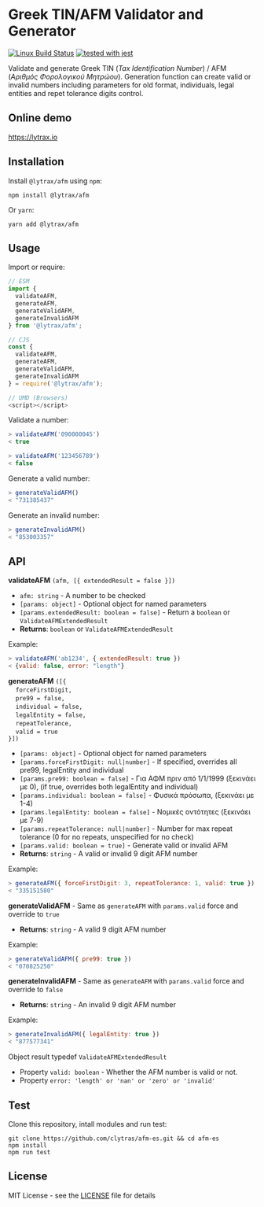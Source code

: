 # Greek TIN/AFM Validator and Generator

[![Linux Build Status](https://img.shields.io/travis/clytras/afm-es.svg?style=flat)](https://travis-ci.org/clytras/afm-es.svg?branch=master)
[![tested with jest](https://img.shields.io/badge/tested_with-jest-99424f.svg)](https://github.com/facebook/jest)


Validate and generate Greek TIN (*Tax Identification Number*) / AFM (*Αριθμός Φορολογικού Μητρώου*). Generation function can create valid or invalid numbers including parameters for old format, individuals, legal entities and repet tolerance digits control.

## Online demo

https://lytrax.io

## Installation

Install `@lytrax/afm` using `npm`:

```
npm install @lytrax/afm
```
Or `yarn`:
```
yarn add @lytrax/afm
```

## Usage

Import or require:

```js
// ESM
import {
  validateAFM,
  generateAFM,
  generateValidAFM,
  generateInvalidAFM
} from '@lytrax/afm';

// CJS
const {
  validateAFM,
  generateAFM,
  generateValidAFM,
  generateInvalidAFM
} = require('@lytrax/afm');

// UMD (Browsers)
<script></script>
```

Validate a number:

```js
> validateAFM('090000045')
< true

> validateAFM('123456789')
< false
```

Generate a valid number:

```js
> generateValidAFM()
< "731385437"
```

Generate an invalid number:

```js
> generateInvalidAFM()
< "853003357"
```

## API

**validateAFM** `(afm, [{ extendedResult = false }])`
* `afm: string` - A number to be checked
* `[params: object]` - Optional object for named parameters
* `[params.extendedResult: boolean = false]` - Return a `boolean` or `ValidateAFMExtendedResult`
* **Returns**: `boolean` or `ValidateAFMExtendedResult`

Example:
```js
> validateAFM('ab1234', { extendedResult: true })
< {valid: false, error: "length"}
```

**generateAFM** `([{`<br>
&nbsp;&nbsp;` forceFirstDigit,`<br>
&nbsp;&nbsp;` pre99 = false,`<br>
&nbsp;&nbsp;` individual = false,`<br>
&nbsp;&nbsp;` legalEntity = false,`<br>
&nbsp;&nbsp;` repeatTolerance,`<br>
&nbsp;&nbsp;` valid = true`<br>
`}])`
* `[params: object]` - Optional object for named parameters
* `[params.forceFirstDigit: null|number]` - If specified, overrides all pre99, legalEntity and individual
* `[params.pre99: boolean = false]` - Για ΑΦΜ πριν από 1/1/1999 (ξεκινάει με 0), (if true, overrides both legalEntity and individual)
* `[params.individual: boolean = false]` - Φυσικά πρόσωπα, (ξεκινάει με 1-4)
* `[params.legalEntity: boolean = false]` - Νομικές οντότητες (ξεκινάει με 7-9)
* `[params.repeatTolerance: null|number]` - Number for max repeat tolerance (0 for no repeats, unspecified for no check)
* `[params.valid: boolean = true]` - Generate valid or invalid AFM
* **Returns**: `string` - A valid or invalid 9 digit AFM number

Example:
```js
> generateAFM({ forceFirstDigit: 3, repeatTolerance: 1, valid: true })
< "335151580"
```

**generateValidAFM** - Same as `generateAFM` with `params.valid` force and override to `true`
* **Returns**: `string` - A valid 9 digit AFM number

Example:
```js
> generateValidAFM({ pre99: true })
< "070825250"
```

**generateInvalidAFM** - Same as `generateAFM` with `params.valid` force and override to `false`
* **Returns**: `string` - An invalid 9 digit AFM number

Example:
```js
> generateInvalidAFM({ legalEntity: true })
< "877577341"
```

Object result typedef `ValidateAFMExtendedResult`<br/>
* Property `valid: boolean` - Whether the AFM number is valid or not.
* Property `error: 'length' or 'nan' or 'zero' or 'invalid'`

## Test

Clone this repository, intall modules and run test:

```
git clone https://github.com/clytras/afm-es.git && cd afm-es
npm install
npm run test
```

## License

MIT License - see the [LICENSE](LICENSE) file for details
